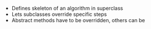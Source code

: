 - Defines skeleton of an algorithm in superclass
- Lets subclasses override specific steps
- Abstract methods have to be overridden, others can be